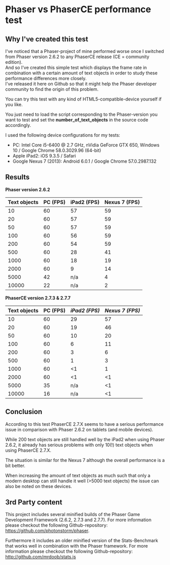 # Phaser vs PhaserCE performance test

## Why I've created this test
I've noticed that a Phaser-project of mine performed worse once I switched from Phaser version 2.6.2 to any PhaserCE release (CE = community edition).<br>
And so I've created this simple test which displays the frame rate in combination with a certain amount of text objects in order to study these performance differences more closely.<br>
I've released it here on Github so that it might help the Phaser developer community to find the origin of this problem.

You can try this test with any kind of HTML5-compatible-device yourself if you like.

You just need to load the script corresponding to the Phaser-version you want to test and set the **number_of_text_objects** in the source code accordingly.

I used the following device configurations for my tests:
- PC: Intel Core i5-6400 @ 2.7 GHz, nVidia GeForce GTX 650, Windows 10 / Google Chrome 58.0.3029.96 (64-bit)
- Apple iPad2: iOS 9.3.5 / Safari
- Google Nexus 7 (2013): Android 6.0.1 / Google Chrome 57.0.2987.132

## Results


**Phaser version 2.6.2**

| **Text objects** | **PC (FPS)** | **iPad2 (FPS)** | **Nexus 7 (FPS)** |
| ---------------- | ------------ | --------------- | ----------------- |
| 10               | 60           | 57              | 59				|
| 20               | 60           | 57              | 59                |
| 50               | 60           | 57              | 59                |
| 100              | 60           | 56              | 59                |
| 200              | 60           | 54              | 59                |
| 500              | 60           | 28              | 41                |
| 1000             | 60           | 18              | 19                |
| 2000             | 60           | 9               | 14                |
| 5000             | 42           | n/a             | 4                 |
| 10000            | 22           | n/a             | 2                 |


**PhaserCE version 2.7.3 & 2.7.7**

| **Text objects** | **PC (FPS)** | *iPad2 (FPS)* | *Nexus 7 (FPS)* |
| ---------------- | ------------ | ------------- | --------------- |
| 10               | 60           | 29            | 57              |
| 20               | 60           | 19            | 46              |
| 50               | 60           | 10            | 20              |
| 100              | 60           | 6             | 11              |
| 200              | 60           | 3             | 6               |
| 500              | 60           | 1             | 3               |
| 1000             | 60           | <1            | 1               |
| 2000             | 60           | <1            | <1              |
| 5000             | 35           | n/a           | <1              |
| 10000            | 16           | n/a           | <1              |

## Conclusion
According to this test PhaserCE 2.7.X seems to have a serious performance issue in comparison with Phaser 2.6.2 on tablets (and mobile devices).

While 200 text objects are still handled well by the iPad2 when using Phaser 2.6.2, it already has serious problems with only 10(!) text objects when using PhaserCE 2.7.X.

The situation is similar for the Nexus 7 although the overall performance is a bit better.

When increasing the amount of text objects as much such that only a modern desktop can still handle it well (>5000 text objects) the issue can also be noted on these devices.

## 3rd Party content
This project includes several minified builds of the Phaser Game Development Framework (2.6.2, 2.7.3 and 2.7.7). For more information please checkout the following Github-repository: https://github.com/photonstorm/phaser.

Furthermore it includes an older minified version of the Stats-Benchmark that works well in combination with the Phaser framework. For more information please checkout the following Github-repository: http://github.com/mrdoob/stats.js